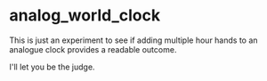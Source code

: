# analog_world_clock

This is just an experiment to see if adding multiple hour hands to an analogue clock provides a readable outcome.

I'll let you be the judge.

